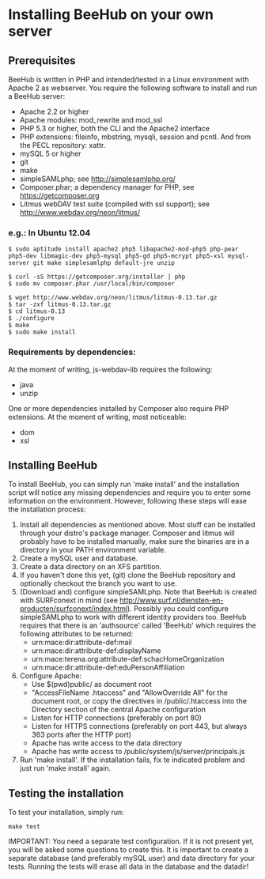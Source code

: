 # Installing BeeHub on your own server

## Prerequisites

BeeHub is written in PHP and intended/tested in a Linux environment with Apache 2 as webserver. You require the following software to install and run a BeeHub server:

* Apache 2.2 or higher
* Apache modules: mod_rewrite and mod_ssl
* PHP 5.3 or higher, both the CLI and the Apache2 interface
* PHP extensions: fileinfo, mbstring, mysqli, session and pcntl. And from the PECL repository: xattr.
* mySQL 5 or higher
* git
* make
* simpleSAMLphp; see http://simplesamlphp.org/
* Composer.phar; a dependency manager for PHP, see https://getcomposer.org
* Litmus webDAV test suite (compiled with ssl support); see http://www.webdav.org/neon/litmus/
 
### e.g.: In Ubuntu 12.04

```
$ sudo aptitude install apache2 php5 libapache2-mod-php5 php-pear php5-dev libmagic-dev php5-mysql php5-gd php5-mcrypt php5-xsl mysql-server git make simplesamlphp default-jre unzip 

$ curl -sS https://getcomposer.org/installer | php
$ sudo mv composer.phar /usr/local/bin/composer

$ wget http://www.webdav.org/neon/litmus/litmus-0.13.tar.gz
$ tar -zxf litmus-0.13.tar.gz
$ cd litmus-0.13
$ ./configure
$ make
$ sudo make install
```

### Requirements by dependencies:

At the moment of writing, js-webdav-lib requires the following:

* java
* unzip

One or more dependencies installed by Composer also require PHP extensions. At the moment of writing, most noticeable:

* dom
* xsl

## Installing BeeHub

To install BeeHub, you can simply run 'make install' and the installation script will notice any missing dependencies and require you to enter some information on the environment. However, following these steps will ease the installation process:

1. Install all dependencies as mentioned above. Most stuff can be installed through your distro's package manager. Composer and litmus will probably have to be installed manually, make sure the binaries are in a directory in your PATH environment variable.
2. Create a mySQL user and database.
3. Create a data directory on an XFS partition.
4. If you haven't done this yet, (git) clone the BeeHub repository and optionally checkout the branch you want to use.
5. (Download and) configure simpleSAMLphp. Note that BeeHub is created with SURFconext in mind (see http://www.surf.nl/diensten-en-producten/surfconext/index.html). Possibly you could configure simpleSAMLphp to work with different identity providers too. BeeHub requires that there is an 'authsource' called 'BeeHub' which requires the following attributes to be returned:
   - urn:mace:dir:attribute-def:mail
   - urn:mace:dir:attribute-def:displayName
   - urn:mace:terena.org:attribute-def:schacHomeOrganization
   - urn:mace:dir:attribute-def:eduPersonAffiliation
6. Configure Apache:
   - Use $(pwd)public/ as document root
   - "AccessFileName .htaccess" and "AllowOverride All" for the document root, or copy the directives in /public/.htaccess into the Directory section of the central Apache configuration
   - Listen for HTTP connections (preferably on port 80)
   - Listen for HTTPS connections (preferably on port 443, but always 363 ports after the HTTP port)
   - Apache has write access to the data directory
   - Apache has write access to /public/system/js/server/principals.js
7. Run 'make install'. If the installation fails, fix te indicated problem and just run 'make install' again.

## Testing the installation

To test your installation, simply run:

```
make test
```

IMPORTANT: You need a separate test configuration. If it is not present yet, you will be asked some questions to create this. It is important to create a separate database (and preferably mySQL user) and data directory for your tests. Running the tests will erase all data in the database and the datadir!
